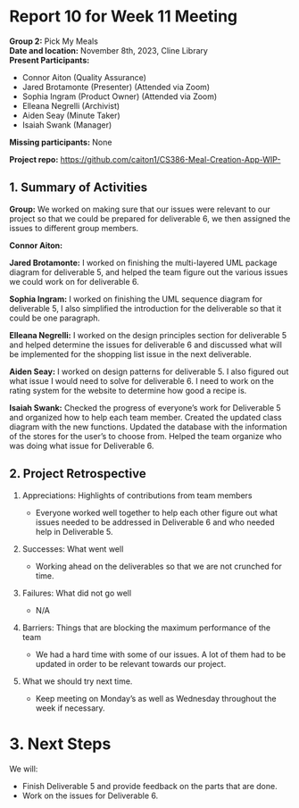 # Report 10 for Week 11 Meeting  
**Group 2:** Pick My Meals  
**Date and location:** November 8th, 2023, Cline Library  
**Present Participants:**   
* Connor Aiton (Quality Assurance)  
* Jared Brotamonte (Presenter) (Attended via Zoom)  
* Sophia Ingram (Product Owner) (Attended via Zoom)  
* Elleana Negrelli (Archivist)  
* Aiden Seay (Minute Taker)  
* Isaiah Swank (Manager)  

**Missing participants:** None

**Project repo:** https://github.com/caiton1/CS386-Meal-Creation-App-WIP-  

## 1. Summary of Activities

**Group:** We worked on making sure that our issues were relevant to our project so that we could be prepared for deliverable 6, we then assigned the issues to different group members.  

**Connor Aiton:** 

**Jared Brotamonte:** I worked on finishing the multi-layered UML package diagram for deliverable 5, and helped the team figure out the various issues we could work on for deliverable 6.

**Sophia Ingram:** I worked on finishing the UML sequence diagram for deliverable 5, I also simplified the introduction for the deliverable so that it could be one paragraph.   

**Elleana Negrelli:** I worked on the design principles section for deliverable 5 and helped determine the issues for deliverable 6 and discussed what will be implemented for the shopping list issue in the next deliverable.

**Aiden Seay:** I worked on design patterns for deliverable 5. I also figured out what issue I would need to solve for deliverable 6. I need to work on the rating system for the website to determine how good a recipe is. 

**Isaiah Swank:** Checked the progress of everyone’s work for Deliverable 5 and organized how to help each team member. Created the updated class diagram with the new functions. Updated the database with the information of the stores for the user’s to choose from. Helped the team organize who was doing what issue for Deliverable 6.

## 2. Project Retrospective  
1. Appreciations: Highlights of contributions from team members
   * Everyone worked well together to help each other figure out what issues needed to be addressed in Deliverable 6 and who needed help in Deliverable 5.

2. Successes: What went well
   * Working ahead on the deliverables so that we are not crunched for time.

4. Failures: What did not go well
   * N/A

6. Barriers: Things that are blocking the maximum performance of the team
   * We had a hard time with some of our issues. A lot of them had to be updated in order to be relevant towards our project.
      
7. What we should try next time.
   * Keep meeting on Monday’s as well as Wednesday throughout the week if necessary.


# 3. Next Steps
We will:  
* Finish Deliverable 5 and provide feedback on the parts that are done.
* Work on the issues for Deliverable 6.

